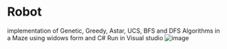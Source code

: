 # Robot
implementation of Genetic, Greedy, Astar, UCS, BFS and DFS Algorithms in a Maze using widows form and C#
Run in Visual studio
![image](https://user-images.githubusercontent.com/57709260/149826432-42498158-292f-4501-b5b0-975f24090585.png)
